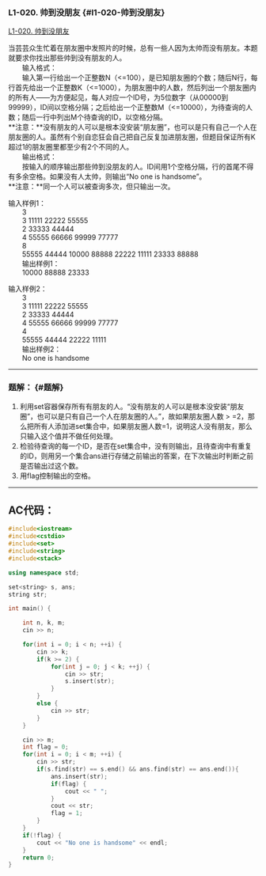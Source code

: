 ### L1-020. 帅到没朋友 {#l1-020-帅到没朋友}

[L1-020. 帅到没朋友](https://www.patest.cn/contests/gplt/L1-020)

当芸芸众生忙着在朋友圈中发照片的时候，总有一些人因为太帅而没有朋友。本题就要求你找出那些帅到没有朋友的人。  
  输入格式：  
  输入第一行给出一个正整数N（&lt;=100），是已知朋友圈的个数；随后N行，每行首先给出一个正整数K（&lt;=1000），为朋友圈中的人数，然后列出一个朋友圈内的所有人——为方便起见，每人对应一个ID号，为5位数字（从00000到99999），ID间以空格分隔；之后给出一个正整数M（&lt;=10000），为待查询的人数；随后一行中列出M个待查询的ID，以空格分隔。  
**注意：**没有朋友的人可以是根本没安装“朋友圈”，也可以是只有自己一个人在朋友圈的人。虽然有个别自恋狂会自己把自己反复加进朋友圈，但题目保证所有K超过1的朋友圈里都至少有2个不同的人。  
  输出格式：  
  按输入的顺序输出那些帅到没朋友的人。ID间用1个空格分隔，行的首尾不得有多余空格。如果没有人太帅，则输出“No one is handsome”。  
**注意：**同一个人可以被查询多次，但只输出一次。

输入样例1：  
  3  
  3 11111 22222 55555  
  2 33333 44444  
  4 55555 66666 99999 77777  
  8  
  55555 44444 10000 88888 22222 11111 23333 88888  
  输出样例1：  
  10000 88888 23333

输入样例2：  
  3  
  3 11111 22222 55555  
  2 33333 44444  
  4 55555 66666 99999 77777  
  4  
  55555 44444 22222 11111  
  输出样例2：  
  No one is handsome

---

### **题解：** {#题解}

1. 利用set容器保存所有有朋友的人。“没有朋友的人可以是根本没安装“朋友圈”，也可以是只有自己一个人在朋友圈的人。”，故如果朋友圈人数 &gt; =2，那么把所有人添加进set集合中，如果朋友圈人数=1，说明这人没有朋友，那么只输入这个值并不做任何处理。
2. 检验待查询的每一个ID，是否在set集合中，没有则输出，且待查询中有重复的ID，则用另一个集合ans进行存储之前输出的答案，在下次输出时判断之前是否输出过这个数。
3. 用flag控制输出的空格。

---

## AC代码：

```cpp
#include<iostream>
#include<cstdio>
#include<set>
#include<string>
#include<stack>

using namespace std;

set<string> s, ans;
string str;

int main() {

    int n, k, m;
    cin >> n;

    for(int i = 0; i < n; ++i) {
        cin >> k; 
        if(k >= 2) {
            for(int j = 0; j < k; ++j) {
                cin >> str;
                s.insert(str);              
            }
        }
        else {
            cin >> str;
        }
    }

    cin >> m;
    int flag = 0;
    for(int i = 0; i < m; ++i) {
        cin >> str;
        if(s.find(str) == s.end() && ans.find(str) == ans.end()){
            ans.insert(str);
            if(flag) {
                cout << " ";
            }
            cout << str;
            flag = 1;
        }
    }
    if(!flag) {
        cout << "No one is handsome" << endl;
    }
    return 0;
}
```




